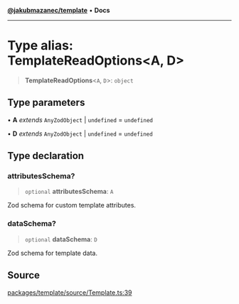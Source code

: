 [**@jakubmazanec/template**](../README.md) • **Docs**

---

# Type alias: TemplateReadOptions\<A, D\>

> **TemplateReadOptions**\<`A`, `D`\>: `object`

## Type parameters

• **A** _extends_ `AnyZodObject` \| `undefined` = `undefined`

• **D** _extends_ `AnyZodObject` \| `undefined` = `undefined`

## Type declaration

### attributesSchema?

> `optional` **attributesSchema**: `A`

Zod schema for custom template attributes.

### dataSchema?

> `optional` **dataSchema**: `D`

Zod schema for template data.

## Source

[packages/template/source/Template.ts:39](https://github.com/jakubmazanec/js-tools/blob/45932621a19c677851f8bf60e4a28d217617972b/packages/template/source/Template.ts#L39)
